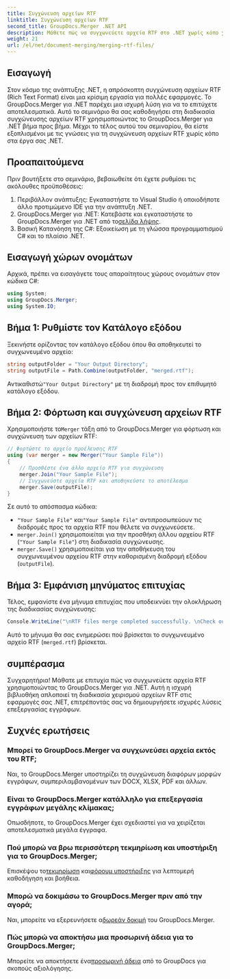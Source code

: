 ```yaml
---
title: Συγχώνευση αρχείων RTF
linktitle: Συγχώνευση αρχείων RTF
second_title: GroupDocs.Merger .NET API
description: Μάθετε πώς να συγχωνεύετε αρχεία RTF στο .NET χωρίς κόπο χρησιμοποιώντας το GroupDocs.Merger για απρόσκοπτη επεξεργασία εγγράφων.
weight: 21
url: /el/net/document-merging/merging-rtf-files/
---
```

## Εισαγωγή
Στον κόσμο της ανάπτυξης .NET, η απρόσκοπτη συγχώνευση αρχείων RTF (Rich Text Format) είναι μια κρίσιμη εργασία για πολλές εφαρμογές. Το GroupDocs.Merger για .NET παρέχει μια ισχυρή λύση για να το επιτύχετε αποτελεσματικά. Αυτό το σεμινάριο θα σας καθοδηγήσει στη διαδικασία συγχώνευσης αρχείων RTF χρησιμοποιώντας το GroupDocs.Merger για .NET βήμα προς βήμα. Μέχρι το τέλος αυτού του σεμιναρίου, θα είστε εξοπλισμένοι με τις γνώσεις για τη συγχώνευση αρχείων RTF χωρίς κόπο στα έργα σας .NET.
## Προαπαιτούμενα
Πριν βουτήξετε στο σεμινάριο, βεβαιωθείτε ότι έχετε ρυθμίσει τις ακόλουθες προϋποθέσεις:
1. Περιβάλλον ανάπτυξης: Εγκαταστήστε το Visual Studio ή οποιοδήποτε άλλο προτιμώμενο IDE για την ανάπτυξη .NET.
2.  GroupDocs.Merger για .NET: Κατεβάστε και εγκαταστήστε το GroupDocs.Merger για .NET από το[σελίδα λήψης](https://releases.groupdocs.com/merger/net/).
3. Βασική Κατανόηση της C#: Εξοικείωση με τη γλώσσα προγραμματισμού C# και το πλαίσιο .NET.

## Εισαγωγή χώρων ονομάτων
Αρχικά, πρέπει να εισαγάγετε τους απαραίτητους χώρους ονομάτων στον κώδικα C#:
```csharp
using System; 
using GroupDocs.Merger;
using System.IO;
```
## Βήμα 1: Ρυθμίστε τον Κατάλογο εξόδου
Ξεκινήστε ορίζοντας τον κατάλογο εξόδου όπου θα αποθηκευτεί το συγχωνευμένο αρχείο:
```csharp
string outputFolder = "Your Output Directory";
string outputFile = Path.Combine(outputFolder, "merged.rtf");
```
 Αντικαθιστώ`"Your Output Directory"` με τη διαδρομή προς τον επιθυμητό κατάλογο εξόδου.
## Βήμα 2: Φόρτωση και συγχώνευση αρχείων RTF
 Χρησιμοποιήστε το`Merger` τάξη από το GroupDocs.Merger για φόρτωση και συγχώνευση των αρχείων RTF:
```csharp
// Φορτώστε το αρχείο προέλευσης RTF
using (var merger = new Merger("Your Sample File"))
{
    // Προσθέστε ένα άλλο αρχείο RTF για συγχώνευση
    merger.Join("Your Sample File");
    // Συγχωνεύστε αρχεία RTF και αποθηκεύστε το αποτέλεσμα
    merger.Save(outputFile);
}
```
Σε αυτό το απόσπασμα κώδικα:
- `"Your Sample File"` και`"Your Sample File"` αντιπροσωπεύουν τις διαδρομές προς τα αρχεία RTF που θέλετε να συγχωνεύσετε.
- `merger.Join()` χρησιμοποιείται για την προσθήκη άλλου αρχείου RTF (`"Your Sample File"`) στη διαδικασία συγχώνευσης.
- `merger.Save()` χρησιμοποιείται για την αποθήκευση του συγχωνευμένου αρχείου RTF στην καθορισμένη διαδρομή εξόδου (`outputFile`).
## Βήμα 3: Εμφάνιση μηνύματος επιτυχίας
Τέλος, εμφανίστε ένα μήνυμα επιτυχίας που υποδεικνύει την ολοκλήρωση της διαδικασίας συγχώνευσης:
```csharp
Console.WriteLine("\nRTF files merge completed successfully. \nCheck output in {0}", outputFolder);
```
Αυτό το μήνυμα θα σας ενημερώσει πού βρίσκεται το συγχωνευμένο αρχείο RTF (`merged.rtf`) βρίσκεται.

## συμπέρασμα
Συγχαρητήρια! Μάθατε με επιτυχία πώς να συγχωνεύετε αρχεία RTF χρησιμοποιώντας το GroupDocs.Merger για .NET. Αυτή η ισχυρή βιβλιοθήκη απλοποιεί τη διαδικασία χειρισμού αρχείων RTF στις εφαρμογές σας .NET, επιτρέποντάς σας να δημιουργήσετε ισχυρές λύσεις επεξεργασίας εγγράφων.

## Συχνές ερωτήσεις
### Μπορεί το GroupDocs.Merger να συγχωνεύσει αρχεία εκτός του RTF;
Ναι, το GroupDocs.Merger υποστηρίζει τη συγχώνευση διαφόρων μορφών εγγράφων, συμπεριλαμβανομένων των DOCX, XLSX, PDF και άλλων.
### Είναι το GroupDocs.Merger κατάλληλο για επεξεργασία εγγράφων μεγάλης κλίμακας;
Οπωσδήποτε, το GroupDocs.Merger έχει σχεδιαστεί για να χειρίζεται αποτελεσματικά μεγάλα έγγραφα.
### Πού μπορώ να βρω περισσότερη τεκμηρίωση και υποστήριξη για το GroupDocs.Merger;
 Επισκέψου το[τεκμηρίωση](https://tutorials.groupdocs.com/merger/net/) και[φόρουμ υποστήριξης](https://forum.groupdocs.com/c/merger/32) για λεπτομερή καθοδήγηση και βοήθεια.
### Μπορώ να δοκιμάσω το GroupDocs.Merger πριν από την αγορά;
 Ναι, μπορείτε να εξερευνήσετε α[δωρεάν δοκιμή](https://releases.groupdocs.com/) του GroupDocs.Merger.
### Πώς μπορώ να αποκτήσω μια προσωρινή άδεια για το GroupDocs.Merger;
 Μπορείτε να αποκτήσετε ένα[προσωρινή άδεια](https://purchase.groupdocs.com/temporary-license/) από το GroupDocs για σκοπούς αξιολόγησης.